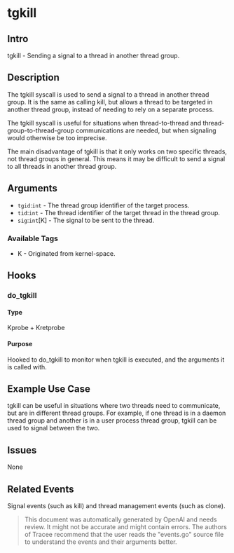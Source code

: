 
# tgkill

## Intro
tgkill - Sending a signal to a thread in another thread group.

## Description
The tgkill syscall is used to send a signal to a thread in another thread group. It is the same as calling kill, but allows a thread to be targeted in another thread group, instead of needing to rely on a separate process. 

The tgkill syscall is useful for situations when thread-to-thread and thread-group-to-thread-group communications are needed, but when signaling would otherwise be too imprecise.

The main disadvantage of tgkill is that it only works on two specific threads, not thread groups in general. This means it may be difficult to send a signal to all threads in another thread group.

## Arguments
* `tgid`:`int` - The thread group identifier of the target process.
* `tid`:`int` - The thread identifier of the target thread in the thread group.
* `sig`:`int`[K] - The signal to be sent to the thread.

### Available Tags
* K - Originated from kernel-space.
 
## Hooks
### do_tgkill
#### Type
Kprobe + Kretprobe
#### Purpose
Hooked to do_tgkill to monitor when tgkill is executed, and the arguments it is called with.
    
## Example Use Case
tgkill can be useful in situations where two threads need to communicate, but are in different thread groups. For example, if one thread is in a daemon thread group and another is in a user process thread group, tgkill can be used to signal between the two.

## Issues
None

## Related Events
Signal events (such as kill) and thread management events (such as clone).

> This document was automatically generated by OpenAI and needs review. It might
> not be accurate and might contain errors. The authors of Tracee recommend that
> the user reads the "events.go" source file to understand the events and their
> arguments better.
